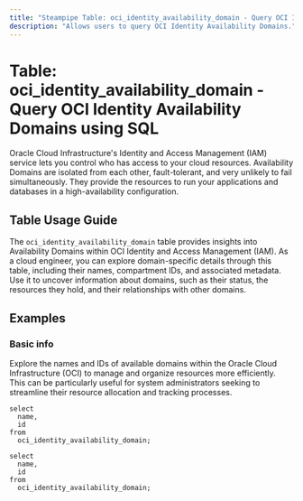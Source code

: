 ```yaml
---
title: "Steampipe Table: oci_identity_availability_domain - Query OCI Identity Availability Domains using SQL"
description: "Allows users to query OCI Identity Availability Domains."
---
```


# Table: oci_identity_availability_domain - Query OCI Identity Availability Domains using SQL

Oracle Cloud Infrastructure's Identity and Access Management (IAM) service lets you control who has access to your cloud resources. Availability Domains are isolated from each other, fault-tolerant, and very unlikely to fail simultaneously. They provide the resources to run your applications and databases in a high-availability configuration.

## Table Usage Guide

The `oci_identity_availability_domain` table provides insights into Availability Domains within OCI Identity and Access Management (IAM). As a cloud engineer, you can explore domain-specific details through this table, including their names, compartment IDs, and associated metadata. Use it to uncover information about domains, such as their status, the resources they hold, and their relationships with other domains.

## Examples

### Basic info
Explore the names and IDs of available domains within the Oracle Cloud Infrastructure (OCI) to manage and organize resources more efficiently. This can be particularly useful for system administrators seeking to streamline their resource allocation and tracking processes.

```sql+postgres
select
  name,
  id
from
  oci_identity_availability_domain;
```

```sql+sqlite
select
  name,
  id
from
  oci_identity_availability_domain;
```